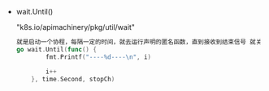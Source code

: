* wait.Until()

  "k8s.io/apimachinery/pkg/util/wait"

  ```go
  就是启动一个协程，每隔一定的时间，就去运行声明的匿名函数，直到接收到结束信号 就关闭这个协程
  go wait.Until(func() {
          fmt.Printf("----%d----\n", i)
  
          i++
      }, time.Second, stopCh)
  ```

  